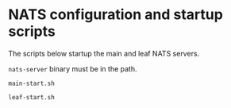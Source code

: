 # NATS configuration and startup scripts

The scripts below startup the main and leaf NATS servers.

`nats-server` binary must be in the path.

```
main-start.sh

leaf-start.sh
```
